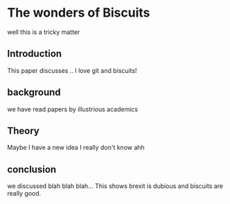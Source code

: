 
<!-- Keep my title please -->

# The wonders of Biscuits


well this is a tricky matter


## Introduction

This paper discusses ..
I love git and biscuits!

## background

we have read papers by illustrious academics

## Theory
Maybe I have a new idea
I really don't know ahh

## conclusion

we discussed blah blah blah...
This shows brexit is dubious and biscuits are really good.
